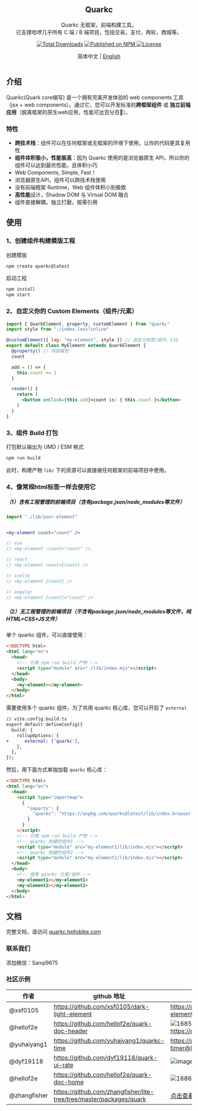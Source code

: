 <h2 align="center"> Quarkc </h2>
<div align="center">
Quarkc 无框架，前端构建工具。
</div>
<div align="center">
 已支撑哈啰几乎所有 C 端 / B 端项目，包括交易，支付，两轮，商城等。
</div>

<p align="center">
  <a href="https://www.npmjs.com/package/quarkc"><img src="https://img.shields.io/npm/dt/quarkc.svg" alt="Total Downloads"></a>
  <a href="https://www.npmjs.com/package/quarkc">
    <img src="https://img.shields.io/npm/v/quarkc.svg" alt="Published on NPM">
  </a>
  <a href="https://github.com/hellof2e/quark-core/blob/main/LICENSE"><img src="https://img.shields.io/npm/l/quarkc.svg" alt="License"></a>
</p>


<p align="center">
  <span> 简体中文 | </span>
  <a href="https://github.com/hellof2e/quark-core/blob/main/README.en-US.md">
    English
  </a>
</p>

<p align="center">
<a href="https://stackblitz.com/edit/quarkc-vite-k6t2ge?file=index.html&file=src%2Findex.tsx"><img src="https://developer.stackblitz.com/img/open_in_stackblitz.svg" alt=""></a>
</p>

## 介绍

Quarkc(Quark core缩写) 是一个拥有完美开发体验的 web components 工具（jsx + web components）。通过它，您可以开发标准的**跨框架组件** 或 **独立前端应用**（脱离框架的原生web应用，性能可达百分百💯）。

### 特性

*   **跨技术栈**：组件可以在任何框架或无框架的环境下使用，让你的代码更具复用性
*   **组件体积极小，性能极高**：因为 Quarkc 使用的是浏览器原生 API，所以你的组件可以达到最优性能，且体积小巧
*   Web Components, Simple, Fast！
*   浏览器原生API，组件可以跨技术栈使用
*   没有前端框架 Runtime，Web 组件体积小到极致
*   **高性能**设计，Shadow DOM 与 Virtual DOM 融合
*   组件直接解耦，独立打磨，按需引用


## 使用

### 1、创建组件构建模版工程

创建模版
```bash
npm create quarkc@latest
```

启动工程
```bash
npm install
npm start
```

### 2、自定义你的 Custom Elements（组件/元素）
```jsx
import { QuarkElement, property, customElement } from "quarkc"
import style from "./index.less?inline"

@customElement({ tag: "my-element", style }) // 自定义标签/组件、CSS
export default class MyElement extends QuarkElement {
  @property() // 外部属性
  count

  add = () => {
    this.count += 1
  }

  render() {
    return (
      <button onClick={this.add}>count is: { this.count }</button>
    )
  }
}
```

### 3、组件 Build 打包

打包默认输出为 UMD / ESM 格式

```bash
npm run build
```

此时，构建产物 `lib/` 下的资源可以直接被任何框架的前端项目中使用。

### 4、像常规html标签一样去使用它

##### （1）含有工程管理的前端项目（含有package.json/node_modules等文件）
```jsx
import "./lib/your-element"


<my-element count="count" />

// vue
// <my-element :count="count" />

// react
// <my-element count={count} />

// svelte
// <my-element {count} />

// angular
// <my-element [count]="count" />
```

##### （2）无工程管理的前端项目（不含有package.json/node_modules等文件，纯HTML+CSS+JS文件）

单个 quarkc 组件，可以直接使用：

```html
<!DOCTYPE html>
<html lang="en">
  <head>
    <!-- 引用 npm run build 产物 -->
    <script type="module" src="./lib/index.mjs"></script>
  </head>
  <body>
    <my-element></my-element>
  </body>
</html>
```

需要使用多个 quarkc 组件，为了共用 quarkc 核心库，您可以开启了 `external`

```diff
// vite.config.build.ts
export default defineConfig({
  build: {
    rollupOptions: {
+      external: ['quarkc'],
    },
  },
});

```
然后，用下面方式单独加载 `quarkc` 核心库：
```html
<!DOCTYPE html>
<html lang="en">
  <head>
    <script type="importmap">
      {
        "imports": {
          "quarkc": "https://unpkg.com/quarkc@latest/lib/index.browser.js"
        }
      }
    </script>
    <!-- 引用 npm run build 产物 -->
    <!-- quarkc 构建的组件1 -->
    <script type="module" src="my-element1/lib/index.mjs"></script>
    <!-- quarkc 构建的组件2 -->
    <script type="module" src="my-element2/lib/index.mjs"></script>
  </head>
  <body>
    <!-- 使用 quarkc 元素/组件 -->
    <my-element1></my-element1>
    <my-element2></my-element2>
  </body>
</html>
```


## 文档

完整文档，请访问 [quarkc.hellobike.com](https://quark-ecosystem.github.io/quarkc-docs)


### 联系我们

添加微信：Sanqi9675


### 社区示例

|  作者   | github 地址  | 截图 / 链接
|  ----  | ----  | ----- |
| @xsf0105  | https://github.com/xsf0105/dark-light-element |  https://unpkg.com/dark-light-element@latest/demo.html |
| @hellof2e  | https://github.com/hellof2e/quark-doc-header | ![1685501041275](https://github.com/hellof2e/quark-core/assets/14307551/24dd5626-e6a9-452c-9c95-c2cdb8891573) https://quarkc.hellobike.com/#/ |
| @yuhaiyang1  | https://github.com/yuhaiyang1/quarkc-time |  https://unpkg.com/quark-timer@0.0.2/demo.html |
| @dyf19118  | https://github.com/dyf19118/quark-ui-rate |  ![image](https://github.com/hellof2e/quark-cli/assets/14307551/e11e6c49-4c18-4bca-adc3-01a7198ab2e2) |
| @hellof2e  | https://github.com/hellof2e/quark-doc-home |  ![1686575964690](https://github.com/hellof2e/quark-core/assets/14307551/9618427c-916b-4dfd-b28b-0e8e0f6ce744)  |
| @zhangfisher  | https://github.com/zhangfisher/lite-tree/tree/master/packages/quark |  [点击查看](https://github.com/zhangfisher/lite-tree/blob/master/docs/tree.png?raw=true)  |


